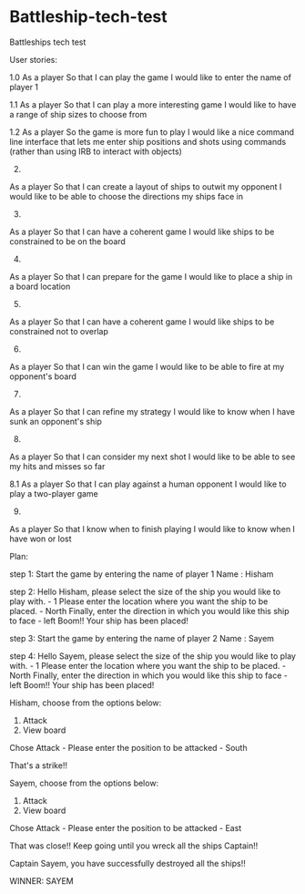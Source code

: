 # Battleship-tech-test

Battleships tech test

User stories:

1.0
As a player
So that I can play the game
I would like to enter the name of player 1

1.1
As a player
So that I can play a more interesting game
I would like to have a range of ship sizes to choose from

1.2
As a player
So the game is more fun to play
I would like a nice command line interface that lets me enter ship positions and shots using commands (rather than using IRB to interact with objects)

2.
As a player
So that I can create a layout of ships to outwit my opponent
I would like to be able to choose the directions my ships face in

3.
As a player
So that I can have a coherent game
I would like ships to be constrained to be on the board

4. 
As a player
So that I can prepare for the game
I would like to place a ship in a board location

5.
As a player
So that I can have a coherent game
I would like ships to be constrained not to overlap

6.
As a player
So that I can win the game
I would like to be able to fire at my opponent's board

7.
As a player
So that I can refine my strategy
I would like to know when I have sunk an opponent's ship

8.
As a player
So that I can consider my next shot
I would like to be able to see my hits and misses so far

8.1
As a player
So that I can play against a human opponent
I would like to play a two-player game

9.
As a player
So that I know when to finish playing
I would like to know when I have won or lost


Plan:

step 1:
Start the game by entering the name of player 1
Name : Hisham

step 2:
Hello Hisham, please select the size of the ship you would like to play with. - 1
Please enter the location where you want the ship to be placed. - North
Finally, enter the direction in which you would like this ship to face - left
Boom!! Your ship has been placed!

step 3:
Start the game by entering the name of player 2
Name : Sayem

step 4:
Hello Sayem, please select the size of the ship you would like to play with. - 1
Please enter the location where you want the ship to be placed. - North
Finally, enter the direction in which you would like this ship to face - left
Boom!! Your ship has been placed!

Hisham, choose from the options below:
1. Attack
2. View board

Chose Attack - 
Please enter the position to be attacked - South

That's a strike!! 

Sayem, choose from the options below:
1. Attack
2. View board

Chose Attack - 
Please enter the position to be attacked - East

That was close!! Keep going until you wreck all the ships Captain!!

Captain Sayem, you have successfully destroyed all the ships!!

WINNER: SAYEM



